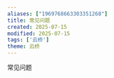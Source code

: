 ```yaml
---
aliases: ["1969768663303351268"]
title: 常见问题
created: 2025-07-15
modified: 2025-07-15
tags: ['云桥']
theme: 云桥
---
```


常见问题